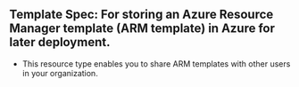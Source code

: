 Template Spec: For storing an Azure Resource Manager template (ARM template) in Azure for later deployment.
--
* This resource type enables you to share ARM templates with other users in your organization.
